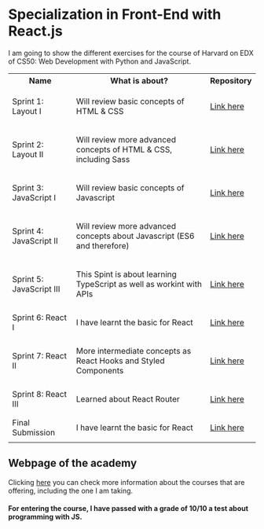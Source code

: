 # Specialization in Front-End with React.js
I am going to show the different exercises for the course of Harvard on EDX of CS50: Web Development with Python and JavaScript.

<table align="center">
  <tr>
    <th>Name</th>
    <th>What is about?</th>
    <th>Repository</th>
  </tr>
  <tr>
    <td>Sprint 1: Layout I</td>
    <td><p>Will review basic concepts of HTML & CSS</p></td>
    <td><a href="https://github.com/Nil-Andreu/sprint1">Link here</a></td>
  </tr>
  <tr>
    <td>Sprint 2: Layout II</td>
    <td><p>Will review more advanced concepts of HTML & CSS, including Sass</p></td>
    <td><a href="https://github.com/Nil-Andreu/ba-sprint2">Link here</a></td>
  </tr>
  <tr>
    <td>Sprint 3: JavaScript I</td>
    <td><p>Will review basic concepts of Javascript</p></td>
    <td><a href="https://github.com/Nil-Andreu/ba-sprint3">Link here</a></td>
  </tr>
  <tr>
    <td>Sprint 4: JavaScript II</td>
    <td><p>Will review more advanced concepts about Javascript (ES6 and therefore)</p></td>
    <td><a href="https://github.com/Nil-Andreu/ba-sprint4">Link here</a></td>
  </tr>
<tr>
    <td>Sprint 5: JavaScript III</td>
    <td><p>This Spint is about learning TypeScript as well as workint with APIs</p></td>
    <td><a href="https://github.com/Nil-Andreu/ba-sprint5">Link here</a></td>
  </tr>
  <tr>
    <td>Sprint 6: React I</td>
    <td><p>I have learnt the basic for React</p></td>
    <td><a href="https://github.com/Nil-Andreu/ba-sprint7">Link here</a></td>
  </tr>
  <tr>
    <td>Sprint 7: React II</td>
    <td><p>More intermediate concepts as React Hooks and Styled Components</p></td>
    <td><a href="https://github.com/Nil-Andreu/ba-sprint8">Link here</a></td>
  </tr>
  <tr>
    <td>Sprint 8: React III</td>
    <td><p>Learned about React Router</p></td>
    <td><a href="https://github.com/Nil-Andreu/ba-sprint9">Link here</a></td>
  </tr>
  <tr>
    <td>Final Submission</td>
    <td><p>I have learnt the basic for React</p></td>
    <td><a href="https://github.com/Nil-Andreu/ba-sprint10">Link here</a></td>
  </tr>
</table>



## Webpage of the academy
Clicking <a href="https://www.barcelonactiva.cat/es/itacademy">here</a> you can check more information about the courses that are offering, including the one I am taking.

#### For entering the course, I have passed with a grade of 10/10 a test about programming with JS.

